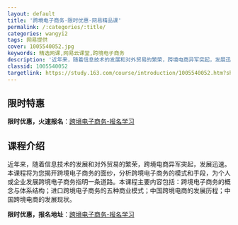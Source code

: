 ```yaml
---
layout: default
title: '跨境电子商务-限时优惠-网易精品课'
permalink: /:categories/:title/
categories: wangyi2
tags: 网易提供
cover: 1005540052.jpg
keywords: 精选网课,网易云课堂,跨境电子商务
description: '近年来，随着信息技术的发展和对外贸易的繁荣，跨境电商异军突起，发展迅速。本课程将为您揭开跨境电子商务的面纱，分析跨境电子'
classid: 1005540052
targetlink: https://study.163.com/course/introduction/1005540052.htm?share=1&shareId=1025206652&utm_campaign=share&utm_medium=iphoneShare&utm_source=&utm_u=1025206652
---
```


## 限时特惠

**限时优惠，火速报名**：[跨境电子商务-报名学习](https://study.163.com/course/introduction/1005540052.htm?share=1&shareId=1025206652&utm_campaign=share&utm_medium=iphoneShare&utm_source=&utm_u=1025206652)

## 课程介绍

近年来，随着信息技术的发展和对外贸易的繁荣，跨境电商异军突起，发展迅速。本课程将为您揭开跨境电子商务的面纱，分析跨境电子商务的模式和手段，为个人或企业发展跨境电子商务指明一条道路。本课程主要内容包括：跨境电子商务的概念与体系结构；进口跨境电子商务的五种商业模式；中国跨境电商的发展历程；中国跨境电商的发展现状。

**限时优惠，报名地址**：[跨境电子商务-报名学习](https://study.163.com/course/introduction/1005540052.htm?share=1&shareId=1025206652&utm_campaign=share&utm_medium=iphoneShare&utm_source=&utm_u=1025206652)

